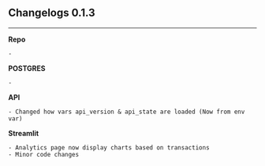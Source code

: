 ## Changelogs 0.1.3

---


**Repo**
```
-
```


**POSTGRES**
```
-
```

**API**
```
- Changed how vars api_version & api_state are loaded (Now from env var)
```

**Streamlit**
```
- Analytics page now display charts based on transactions
- Minor code changes
```